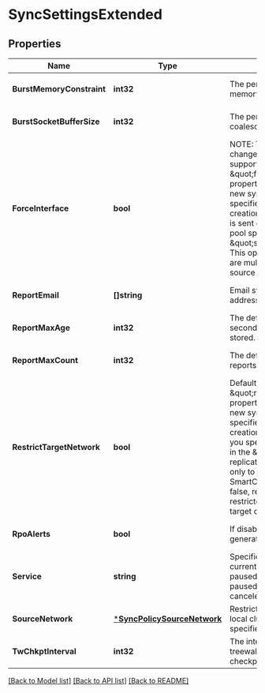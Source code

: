 # SyncSettingsExtended

## Properties
Name | Type | Description | Notes
------------ | ------------- | ------------- | -------------
**BurstMemoryConstraint** | **int32** | The per-worker burst socket memory constraint, in bytes. | [optional] [default to null]
**BurstSocketBufferSize** | **int32** | The per-worker burst socket buffer coalesced data, in bytes. | [optional] [default to null]
**ForceInterface** | **bool** | NOTE: This field should not be changed without the help of Isilon support.  Default for the \&quot;force_interface\&quot; property that will be applied to each new sync policy unless otherwise specified at the time of policy creation.  Determines whether data is sent only through the subnet and pool specified in the \&quot;source_network\&quot; field. This option can be useful if there are multiple interfaces for the given source subnet. | [optional] [default to null]
**ReportEmail** | **[]string** | Email sync reports to these addresses. | [optional] [default to null]
**ReportMaxAge** | **int32** | The default length of time (in seconds) a policy report will be stored. | [optional] [default to null]
**ReportMaxCount** | **int32** | The default maximum number of reports to retain for a policy. | [optional] [default to null]
**RestrictTargetNetwork** | **bool** | Default for the \&quot;restrict_target_network\&quot; property that will be applied to each new sync policy unless otherwise specified at the time of policy creation.  If you specify true, and you specify a SmartConnect zone in the \&quot;target_host\&quot; field, replication policies will connect only to nodes in the specified SmartConnect zone.  If you specify false, replication policies are not restricted to specific nodes on the target cluster. | [optional] [default to null]
**RpoAlerts** | **bool** | If disabled, no RPO alerts will be generated. | [optional] [default to null]
**Service** | **string** | Specifies if the SyncIQ service currently on, paused, or off.  If paused, all sync jobs will be paused.  If turned off, all jobs will be canceled. | [optional] [default to null]
**SourceNetwork** | [***SyncPolicySourceNetwork**](SyncPolicySourceNetwork.md) | Restricts replication policies on the local cluster to running on the specified subnet and pool. | [optional] [default to null]
**TwChkptInterval** | **int32** | The interval (in seconds) in which treewalk syncs are forced to checkpoint. | [optional] [default to null]

[[Back to Model list]](../README.md#documentation-for-models) [[Back to API list]](../README.md#documentation-for-api-endpoints) [[Back to README]](../README.md)


